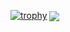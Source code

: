 [![trophy](https://github-profile-trophy.vercel.app/?username=Evan-Zhangyf&column=7)](https://github.com/Evan-Zhangyf)
<img align="center" src="https://github-readme-stats.vercel.app/api?username=Evan-Zhangyf&show_icons=true&hide_border=true" />


<!--
**Evan-Zhangyf/Evan-Zhangyf** is a ✨ _special_ ✨ repository because its `README.md` (this file) appears on your GitHub profile.

Here are some ideas to get you started:

- 🔭 I’m currently working on ...
- 🌱 I’m currently learning ...
- 👯 I’m looking to collaborate on ...
- 🤔 I’m looking for help with ...
- 💬 Ask me about ...
- 📫 How to reach me: ...
- 😄 Pronouns: ...
- ⚡ Fun fact: ...
-->

